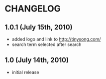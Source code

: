 # CHANGELOG

## 1.0.1 (July 15th, 2010)

* added logo and link to http://tinysong.com/
* search term selected after search


## 1.0 (July 14th, 2010)

* initial release
